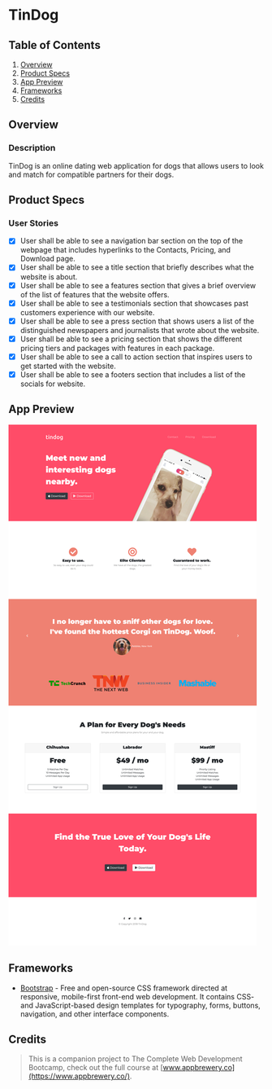# TinDog

## Table of Contents

1. [Overview](#Overview)
2. [Product Specs](#Product-Specs)
3. [App Preview](#App-Preview)
4. [Frameworks](#Frameworks)
5. [Credits](#Credits)

## Overview

### Description

TinDog is an online dating web application for dogs that allows users to look and match for compatible partners for their dogs.

## Product Specs

### User Stories

- [x] User shall be able to see a navigation bar section on the top of the webpage that includes hyperlinks to the Contacts, Pricing, and Download page.
- [x] User shall be able to see a title section that briefly describes what the website is about.
- [x] User shall be able to see a features section that gives a brief overview of the list of features that the website offers.
- [x] User shall be able to see a testimonials section that showcases past customers experience with our website.
- [x] User shall be able to see a press section that shows users a list of the distinguished newspapers and journalists that wrote about the website.
- [x] User shall be able to see a pricing section that shows the different pricing tiers and packages with features in each package.
- [x] User shall be able to see a call to action section that inspires users to get started with the website.
- [x] User shall be able to see a footers section that includes a list of the socials for website.

## App Preview

<img src="https://github.com/py415/app-resources/blob/master/web/TinDog/tindog-full-screen.png">

## Frameworks

- [Bootstrap](https://github.com/twbs/bootstrap) - Free and open-source CSS framework directed at responsive, mobile-first front-end web development. It contains CSS- and JavaScript-based design templates for typography, forms, buttons, navigation, and other interface components.

## Credits

> This is a companion project to The Complete Web Development Bootcamp, check out the full course at [www.appbrewery.co](https://www.appbrewery.co/).
